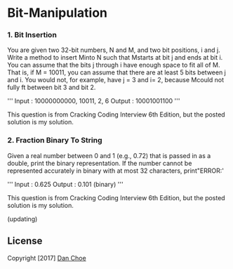 # Bit-Manipulation

### 1. Bit Insertion

You are given two 32-bit numbers, N and M, and two bit positions, i and j.
Write a method to insert Minto N such that Mstarts at bit j and ends at bit i. You can assume that the bits j through i have enough space to fit all of M. That is, if M = 10011, you can assume that there are at least 5 bits between j and i. You would not, for example, have j = 3 and i= 2, because Mcould not fully ft between bit 3 and bit 2.

'''
   Input : 10000000000, 10011, 2, 6
   Output : 10001001100
'''

This question is from Cracking Coding Interview 6th Edition, but the posted solution is my solution.


### 2. Fraction Binary To String

Given a real number between 0 and 1 (e.g., 0.72) that is passed in as a double,
print the binary representation. If the number cannot be represented accurately in binary with at most 32 characters, print"ERROR:'

'''
   Input : 0.625
   Output : 0.101 (binary)
'''

This question is from Cracking Coding Interview 6th Edition, but the posted solution is my solution.




(updating)


## License
Copyright [2017] [Dan Choe](https://github.com/dan-choe)
